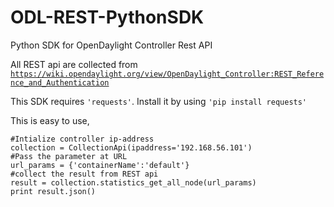 ODL-REST-PythonSDK
==================

Python SDK for OpenDaylight Controller Rest API

All REST api are collected from <code>https://wiki.opendaylight.org/view/OpenDaylight_Controller:REST_Reference_and_Authentication</code>

This SDK requires <code>'requests'</code>. Install it by using <code>'pip install requests'</code>

This is easy to use, 

  ```
  #Intialize controller ip-address
  collection = CollectionApi(ipaddress='192.168.56.101')
  #Pass the parameter at URL
  url_params = {'containerName':'default'}
  #collect the result from REST api
  result = collection.statistics_get_all_node(url_params)
  print result.json()
  ```
